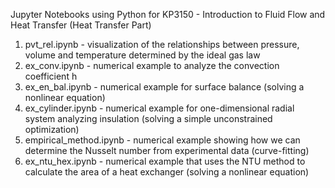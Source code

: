Jupyter Notebooks using Python for KP3150 - Introduction to Fluid Flow and Heat Transfer (Heat Transfer Part)

1) pvt_rel.ipynb - visualization of the relationships between pressure, volume and temperature determined by the ideal gas law
2) ex_conv.ipynb - numerical example to analyze the convection coefficient h
3) ex_en_bal.ipynb - numerical example for surface balance (solving a nonlinear equation)
4) ex_cylinder.ipynb - numerical example for one-dimensional radial system analyzing insulation (solving a simple unconstrained optimization)
5) empirical_method.ipynb - numerical example showing how we can determine the Nusselt number from experimental data (curve-fitting)
6) ex_ntu_hex.ipynb - numerical example that uses the NTU method to calculate the area of a heat exchanger (solving a nonlinear equation)

